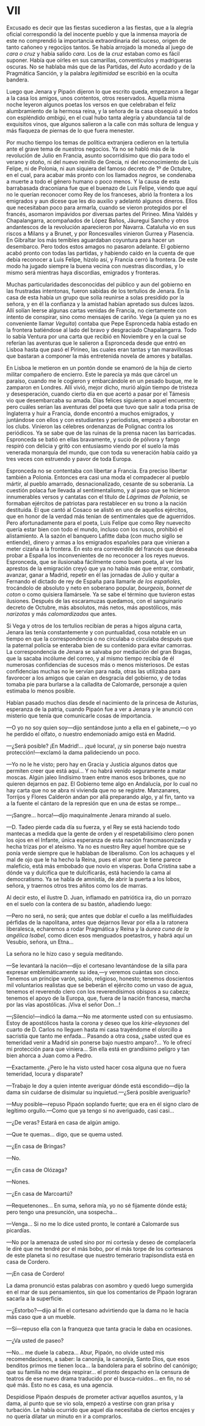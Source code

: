 # VII

Excusado es decir que las fiestas sucedieron a las fiestas, que a la alegría
oficial correspondió la del inocente pueblo y que la inmensa mayoría de este no
comprendió la importancia extraordinaria del suceso, origen de tanto cañoneo
y regocijos tantos. Se había arrojado la moneda al juego de *cara o cruz*
y había salido *cara*. Los de la *cruz* estaban como es fácil suponer. Había
que oírles en sus camarillas, conventículos y madrigueras oscuras. No se
hablaba más que de las Partidas, del Auto acordado y de la Pragmática Sanción,
y la palabra *legitimidad* se escribió en la oculta bandera.

Luego que Jenara y Pipaón dijeron lo que escrito queda, empezaron a llegar a la
casa los amigos, unos contentos, otros reservados. Aquella misma noche leyeron
algunos poetas los versos en que celebraban el feliz alumbramiento de la
hermosa reina, y la señora de la casa obsequió a todos con espléndido *ambigú*,
en el cual hubo tanta alegría y abundancia tal de exquisitos vinos, que algunos
salieron a la calle con más soltura de lengua y más flaqueza de piernas de lo
que fuera menester.

Por mucho tiempo los temas de política extranjera cedieron en la tertulia ante
el grave tema de nuestros negocios. Ya no se habló más de la revolución de
Julio en Francia, asunto socorridísimo que dio para todo el verano y otoño, ni
del nuevo reinillo de Grecia, ni del reconocimiento de Luis Felipe, ni de
Polonia, ni aun siquiera del famoso decreto de 1º de Octubre, en el cual, para
acabar más pronto con los llamados *negros*, se condenaba a muerte a todo el
género humano o poco menos. Y la causa de esta barrabasada draconiana fue que
el buenazo de Luis Felipe, viendo que aquí no le querían reconocer como Rey de
los franceses, abrió la frontera a los emigrados y aun dícese que les dio
auxilio y adelantó algunos dineros. Ellos que necesitaban poco para armarla,
cuando se vieron protegidos por el francés, asomaron impávidos por diversas
partes del Pirineo. Mina Valdés y Chapalangarra, acompañados de López Baños,
Jáuregui Sancho y otros andantescos de la revolución aparecieron por Navarra.
Cataluña vio en sus riscos a Milans y a Brunet, y por Roncesvalles vinieron
Gurrea y Plasencia. En Gibraltar los más temibles aguardaban coyuntura para
hacer un desembarco. Pero todos estos amagos no pasaron adelante. El gobierno
acabó pronto con todas las partidas, y habiendo caído en la cuenta de que debía
reconocer a Luis Felipe, hízolo así, y Francia cerró la frontera. De este modo
ha jugado siempre la buena vecina con nuestras discordias, y lo mismo será
mientras haya discordias, emigrados y fronteras.

Muchas particularidades desconocidas del público y aun del gobierno en las
frustradas intentonas, fueron sabidas de los tertulios de Jenara. En la casa de
esta había un grupo que solía reunirse a solas presidido por la señora, y en él
la confianza y la amistad habían apretado sus dulces lazos. Allí solían leerse
algunas cartas venidas de Francia, no ciertamente con intento de conspirar,
sino como mensajes de cariño. Vega (a quien ya no es conveniente llamar
*Veguita*) contaba que Pepe Espronceda había estado en la frontera batiéndose
al lado del bravo y desgraciado Chapalangarra. Todo lo sabía Ventura por una
carta que recibió en Noviembre y en la cual se referían las aventuras que le
salieron a Espronceda desde que entró en Lisboa hasta que pasó el Pirineo, las
cuales eran tantas y tan maravillosas que bastaran a componer la más
entretenida novela de amores y batallas.

En Lisboa le metieron en un pontón donde se enamoró de la hija de cierto
militar compañero de encierro. Este le parecía ya más que cárcel un paraíso,
cuando me le cogieron y embarcándole en un pesado buque, me le zamparon en
Londres. Allí vivió, mejor dicho, murió algún tiempo de tristeza
y desesperación, cuando cierto día en que acertó a pasar por el Támesis vio que
desembarcaba su amada. Días felices siguieron a aquel encuentro; pero cuáles
serían las aventuras del poeta que tuvo que salir a toda prisa de Inglaterra
y huir a Francia, donde encontró a muchos emigrados, y juntándose con ellos
y con estudiantes y periodistas, empezó a alborotar en los clubs. Vinieron las
célebres ordenanzas de Polignac contra los periódicos. Ya se sabe que de las
ruinas de la prensa nacen las barricadas. Espronceda se batió en ellas
bravamente, y sucio de pólvora y fango respiró con delicia y gritó con
entusiasmo viendo por el suelo la más venerada monarquía del mundo, que con
toda su veneración había caído ya tres veces con estruendo y pavor de toda
Europa.

Espronceda no se contentaba con libertar a Francia. Era preciso libertar
también a Polonia. Entonces era casi una moda el compadecer al pueblo mártir,
al pueblo amarrado, desnacionalizado, cesante de su soberanía. La cuestión
polaca fue llevada al sentimentalismo, y al paso que se hicieron innumerables
versos y cantatas con el título de *Lágrimas de Polonia*, se formaban ejércitos
de patriotas para restablecer en su trono a la nación destituida. El que cantó
al Cosaco se alistó en uno de aquellos ejércitos, que en honor de la verdad más
tenían de sentimentales que de aguerridos. Pero afortunadamente para el poeta,
Luis Felipe que como Rey nuevecito quería estar bien con todo el mundo, incluso
con los rusos, prohibió el alistamiento. A la sazón el banquero Lafitte daba
(con mucho sigilo se entiende), dinero y armas a los emigrados españoles para
que vinieran a meter cizaña a la frontera. En esto era correveidile del francés
que deseaba probar a España los inconvenientes de no reconocer a los reyes
nuevos. Espronceda, que se ilusionaba fácilmente como buen poeta, al ver los
aprestos de la emigración creyó que ya no había más que entrar, combatir,
avanzar, ganar a Madrid, repetir en él las jornadas de Julio y quitar
a Fernando el dictado de rey de España para llamarle *de los españoles*,
trocándolo de absoluto y neto en soberano popular, *bourgeois*, *bonnet de
coton* o como quisiera llamársele. Ya se sabe el término que tuvieron estas
ilusiones. Después de las escaramuzas quedamos, con el sanguinario decreto de
Octubre, más absolutos, más netos, más apostólicos, más *narizotas* y más
*calomardizados* que antes.

Si Vega y otros de los tertulios recibían de peras a higos alguna carta, Jenara
las tenía constantemente y con puntualidad, cosa notable en un tiempo en que la
correspondencia o no circulaba o circulaba después que la paternal policía se
enteraba bien de su contenido para evitar camorras. La correspondencia de
Jenara se salvaba por mediación del gran Bragas, que la sacaba incólume del
correo, y al mismo tiempo recibía de él numerosas confidencias de sucesos más
o menos misteriosos. De estas confidencias muchas no le servían para nada,
otras las utilizaba para favorecer a los amigos que caían en desgracia del
gobierno, y de todas tomaba pie para burlarse a la calladita de Calomarde,
personaje a quien estimaba lo menos posible. 

Habían pasado muchos días desde el nacimiento de la princesa de Asturias,
esperanza de la patria, cuando Pipaón fue a ver a Jenara y le anunció con
misterio que tenía que comunicarle cosas de importancia.

—O yo no soy quien soy—dijo sentándose junto a ella en el gabinete,—o yo he
perdido el olfato, o nuestro endemoniado amigo está en Madrid.

—¿Será posible? ¡En Madrid!... ¡qué locura!, ¡y sin ponerse bajo nuestra
protección!—exclamó la dama palideciendo un poco.

—Yo no le he visto; pero hay en Gracia y Justicia algunos datos que permiten
creer que está aquí... Y no habrá venido seguramente a matar moscas. Algún
jaleo lindísimo traen entre manos esos bribones, que no quieren dejarnos en
paz. El Gobierno teme algo en Andalucía, por lo cual no hay carta que no se
abra ni vivienda que no se registre. Manzanares, Torrijos y Flores Calderón
andan por allá preparando algo, y al fin, tanto va a la fuente el cántaro de la
represión que en una de estas se rompe...

—¡Sangre... horca!—dijo maquinalmente Jenara mirando al suelo.

—D. Tadeo pierde cada día su fuerza, y el Rey se está haciendo todo mantecas
a medida que la gente de orden y el respetabilísimo clero ponen los ojos en el
Infante, única esperanza de esta nación francmasonizada y hecha trizas por el
ateísmo. Ya no es nuestro Rey aquel hombre que se ponía verde siempre que le
hablaban de liberalismo. Con los achaques y el mal de ojo que le ha hecho la
Reina, pues el amor que le tiene parece maleficio, está más embobado que novio
en vísperas. Doña Cristina sabe a dónde va y dulcifica que te dulcificarás,
está haciendo la cama al democratismo. Ya se habla de amnistía, de abrir la
puerta a los lobos, señora, y traernos otros tres añitos como los de marras.

Al decir esto, el ilustre D. Juan, inflamado en patriótica ira, dio un porrazo
en el suelo con la contera de su bastón, añadiendo luego:

—Pero no será, no será; que antes que doblar el cuello a las melifluidades
pérfidas de la napolitana, antes que dejarnos llevar por ella a la ratonera
liberalesca, echaremos a rodar Pragmática y Reina y la *áurea cuna de la
angélica Isabel*, como dicen esos menguados poetastros, y habrá aquí un
Vesubio, señora, un Etna...

La señora no le hizo caso y seguía meditando.

—Se levantará la nación—dijo el cortesano levantándose de la silla para
expresar emblemáticamente su idea,—y veremos cuántas son cinco. Tenemos un
príncipe varón, sabio, religioso, honesto; tenemos doscientos mil voluntarios
realistas que se beberán el ejército como un vaso de agua, tenemos el reverendo
clero con los reverendísimos obispos a su cabeza; tenemos el apoyo de la
Europa, que, fuera de la nación francesa, marcha por las vías apostólicas.
¡Viva el señor Don...!

—¡Silencio!—indicó la dama.—No me atormente usted con su entusiasmo. Estoy de
apostólicos hasta la corona y deseo que los *kirie-eleysones* del cuarto de
D. Carlos no lleguen hasta mi casa trayéndome el olorcillo a sacristía que
tanto me enfada... Pasando a otra cosa, ¿sabe usted que es temeridad venir
a Madrid sin ponerse bajo nuestro amparo?... Yo le ofrecí mi protección para
que viniera... Sin ella está en grandísimo peligro y tan bien ahorca a Juan
como a Pedro.

—Exactamente. ¿Pero le ha visto usted hacer cosa alguna que no fuera temeridad,
locura y disparate?

—Trabajo le doy a quien intente averiguar dónde está escondido—dijo la dama
sin cuidarse de disimular su inquietud.—¿Será posible averiguarlo?

—Muy posible—repuso Pipaón soplando fuerte; que era en él signo claro de
legítimo orgullo.—Como que ya tengo si no averiguado, casi casi...

—¿De veras? Estará en casa de algún amigo.

—Que te quemas... digo, que se quema usted.

—¿En casa de Bringas?

—No.

—¿En casa de Olózaga?

—Nones.

—¿En casa de Marcoartú?

—Requetenones... En suma, señora mía, yo no sé fijamente dónde está; pero tengo
una presunción, una sospecha...

—Venga... Si no me lo dice usted pronto, le contaré a Calomarde sus picardías.

—No por la amenaza de usted sino por mi cortesía y deseo de complacerla le diré
que me tendré por el más bobo, por el más torpe de los cortesanos de este
planeta si no resultase que nuestro temerario trapisondista está en casa de
Cordero.

—¡En casa de Cordero!

La dama pronunció estas palabras con asombro y quedó luego sumergida en el mar
de sus pensamientos, sin que los comentarios de Pipaón lograran sacarla a la
superficie.

—¿Estorbo?—dijo al fin el cortesano advirtiendo que la dama no le hacía más
caso que a un mueble.

—Sí—repuso ella con la franqueza que tanta gracia le daba en ocasiones.

—¿Va usted de paseo?

—No... me duele la cabeza... Abur, Pipaón, no olvide usted mis recomendaciones,
a saber: la canonjía, la canonjía, Santo Dios, que esos benditos primos me
tienen loca... la bandolera para el sobrino del canónigo; que su familia no me
deja respirar... el pronto despacho en la censura de teatros de ese nuevo drama
traducido por el busca-ruidos... en fin, no sé qué más. Esto no es casa, es una
agencia.

Despidiose Pipaón después de prometer activar aquellos asuntos, y la dama, al
punto que se vio sola, empezó a vestirse con gran prisa y turbación. Le había
ocurrido que aquel día necesitaba de ciertos encajes y no quería dilatar un
minuto en ir a comprarlos.
